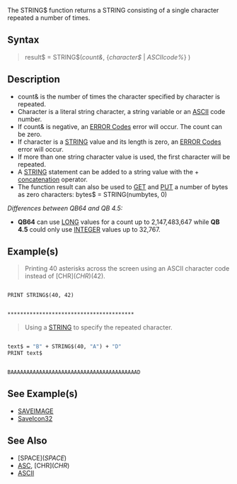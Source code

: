 The STRING$ function returns a STRING consisting of a single character repeated a number of times.

## Syntax

>  result$ = STRING$(*count&*, {*character$* | *ASCIIcode%*} )

## Description

* count& is the number of times the character specified by character is repeated.
* Character is a literal string character, a string variable or an [ASCII](ASCII) code number.
* If count& is negative, an [ERROR Codes](ERROR-Codes) error will occur. The count can be zero.
* If character is a [STRING](STRING) value and its length is zero, an [ERROR Codes](ERROR-Codes) error will occur.
* If more than one string character value is used, the first character will be repeated. 
* A [STRING](STRING) statement can be added to a string value with the + [concatenation](concatenation) operator. 
* The function result can also be used to [GET](GET) and [PUT](PUT) a number of bytes as zero characters: bytes$ = STRING(numbytes, 0)

*Differences between QB64 and QB 4.5:*

* **QB64** can use [LONG](LONG) values for a count up to 2,147,483,647 while **QB 4.5** could only use [INTEGER](INTEGER) values up to 32,767.

## Example(s)

> Printing 40 asterisks across the screen using an ASCII character code instead of [CHR$](CHR$)(42).

```vb

PRINT STRING$(40, 42)

```

```text

****************************************

```

> Using a [STRING](STRING) to specify the repeated character.

```vb

text$ = "B" + STRING$(40, "A") + "D"
PRINT text$

```

```text

BAAAAAAAAAAAAAAAAAAAAAAAAAAAAAAAAAAAAAAAAD

```

## See Example(s)

* [SAVEIMAGE](SAVEIMAGE)
* [SaveIcon32](SaveIcon32)

## See Also

* [SPACE$](SPACE$)
* [ASC](ASC), [CHR$](CHR$)
* [ASCII](ASCII)
